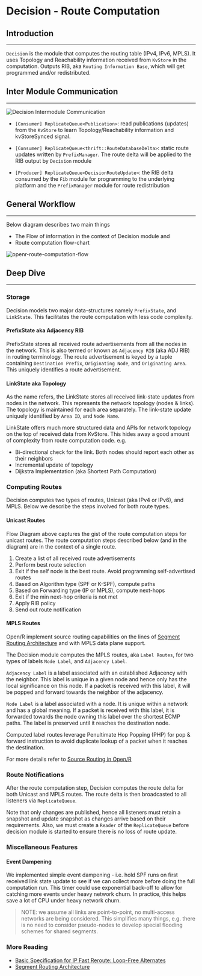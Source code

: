 # Decision - Route Computation

## Introduction

---

`Decision` is the module that computes the routing table (IPv4, IPv6, MPLS). It
uses Topology and Reachability information received from `KvStore` in the
computation. Outputs RIB, aka `Routing Information Base`, which will get
programmed and/or redistributed.

## Inter Module Communication

---

![Decision Intermodule Communication](https://user-images.githubusercontent.com/51382140/102831445-b70f6580-43a0-11eb-8a8e-190df6c13ec5.png)

- `[Consumer] ReplicateQueue<Publication>`: read publications (updates) from the
  `KvStore` to learn Topology/Reachability information and kvStoreSynced signal.

- `[Consumer] ReplicateQueue<thrift::RouteDatabaseDelta>`: static route updates
  written by `PrefixManager`. The route delta will be applied to the RIB output
  by `Decision` module

- `[Producer] ReplicateQueue<DecisionRouteUpdate>`: the RIB delta consumed by
  the `Fib` module for programming to the underlying platform and the
  `PrefixManager` module for route redistribution

## General Workflow

---

Below diagram describes two main things

- The Flow of information in the context of Decision module and
- Route computation flow-chart

![openr-route-computation-flow](https://user-images.githubusercontent.com/1482609/89572763-70004980-d7de-11ea-8c07-a8b3e446ef40.png)

## Deep Dive

---

### Storage

Decision models two major data-structures namely `PrefixState`, and `LinkState`.
This facilitates the route computation with less code complexity.

#### PrefixState aka Adjacency RIB

PrefixState stores all received route advertisements from all the nodes in the
network. This is also termed or known as `Adjacency RIB` (aka ADJ RIB) in
routing terminology. The route advertisement is keyed by a tuple containing
`Destination Prefix`, `Originating Node`, and `Originating Area`. This uniquely
identifies a route advertisement.

#### LinkState aka Topology

As the name refers, the LinkState stores all received link-state updates from
nodes in the network. This represents the network topology (nodes & links). The
topology is maintained for each area separately. The link-state update uniquely
identified by `Area ID`, and `Node Name`.

LinkState offers much more structured data and APIs for network topology on the
top of received data from KvStore. This hides away a good amount of complexity
from route computation code. e.g.

- Bi-directional check for the link. Both nodes should report each other as
  their neighbors
- Incremental update of topology
- Dijkstra Implementation (aka Shortest Path Computation)

### Computing Routes

Decision computes two types of routes, Unicast (aka IPv4 or IPv6), and MPLS.
Below we describe the steps involved for both route types.

#### Unicast Routes

Flow Diagram above captures the gist of the route computation steps for unicast
routes. The route computation steps described below (and in the diagram) are in
the context of a single route.

1. Create a list of all received route advertisements
2. Perform best route selection
3. Exit if the self node is the best route. Avoid programming self-advertised
   routes
4. Based on Algorithm type (SPF or K-SPF), compute paths
5. Based on Forwarding type (IP or MPLS), compute next-hops
6. Exit if the min next-hop criteria is not met
7. Apply RIB policy
8. Send out route notification

#### MPLS Routes

Open/R implement source routing capabilities on the lines of
[Segment Routing Architecture](https://tools.ietf.org/html/draft-ietf-spring-segment-routing-15)
and with MPLS data plane support.

The Decision module computes the MPLS routes, aka `Label Routes`, for two types
of labels `Node Label`, and `Adjacency Label`.

`Adjacency Label` is a label associated with an established Adjacency with the
neighbor. This label is unique in a given node and hence only has the local
significance on this node. If a packet is received with this label, it will be
popped and forward towards the neighbor of the adjacency.

`Node Label` is a label associated with a node. It is unique within a network
and has a global meaning. If a packet is received with this label, it is
forwarded towards the node owning this label over the shortest ECMP paths. The
label is preserved until it reaches the destination node.

Computed label routes leverage Penultimate Hop Popping (PHP) for pop & forward
instruction to avoid duplicate lookup of a packet when it reaches the
destination.

For more details refer to
[Source Routing in Open/R](../Features/SourceRouting.md)

### Route Notifications

After the route computation step, Decision computes the route delta for both
Unicast and MPLS routes. The route delta is then broadcasted to all listeners
via `ReplicateQueue`.

Note that only changes are published, hence all listeners must retain a snapshot
and update snapshot as changes arrive based on their requirements. Also, we must
create a `Reader` of the `ReplicateQueue` before decision module is started to
ensure there is no loss of route update.

### Miscellaneous Features

#### Event Dampening

We implemented simple event dampening - i.e. hold SPF runs on first received
link state update to see if we can collect more before doing the full
computation run. This timer could use exponential back-off to allow for catching
more events under heavy network churn. In practice, this helps save a lot of CPU
under heavy network churn.

> NOTE: we assume all links are point-to-point, no multi-access networks are
> being considered. This simplifies many things, e.g. there is no need to
> consider pseudo-nodes to develop special flooding schemes for shared segments.

### More Reading

- [Basic Specification for IP Fast Reroute: Loop-Free Alternates](https://tools.ietf.org/html/rfc5286)
- [Segment Routing Architecture](https://tools.ietf.org/html/draft-ietf-spring-segment-routing-15)
